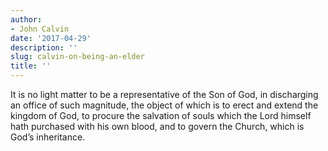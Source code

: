 ```yaml
---
author:
- John Calvin
date: '2017-04-29'
description: ''
slug: calvin-on-being-an-elder
title: ''
---
```

It is no light matter to be a representative of the Son of God, in discharging an office of such magnitude, the object of which is to erect and extend the kingdom of God, to procure the salvation of souls which the Lord himself hath purchased with his own blood, and to govern the Church, which is God’s inheritance.



